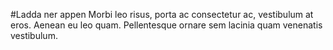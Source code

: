 #Ladda ner appen
Morbi leo risus, porta ac consectetur ac, vestibulum at eros. Aenean eu leo quam. Pellentesque ornare sem lacinia quam venenatis vestibulum.